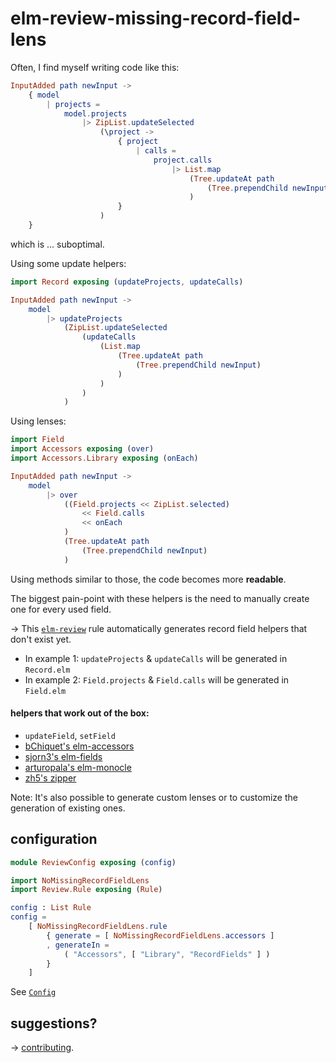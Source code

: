 # elm-review-missing-record-field-lens

Often, I find myself writing code like this:
```elm
InputAdded path newInput ->
    { model
        | projects =
            model.projects
                |> ZipList.updateSelected
                    (\project ->
                        { project
                            | calls =
                                project.calls
                                    |> List.map
                                        (Tree.updateAt path
                                            (Tree.prependChild newInput)
                                        )
                        }
                    )
    }
```
which is ... suboptimal.

Using some update helpers:
```elm
import Record exposing (updateProjects, updateCalls)

InputAdded path newInput ->
    model
        |> updateProjects
            (ZipList.updateSelected
                (updateCalls
                    (List.map
                        (Tree.updateAt path
                            (Tree.prependChild newInput)
                        )
                    )
                )
            )
```

Using lenses:
```elm
import Field
import Accessors exposing (over)
import Accessors.Library exposing (onEach)

InputAdded path newInput ->
    model
        |> over
            ((Field.projects << ZipList.selected)
                << Field.calls
                << onEach
            )
            (Tree.updateAt path
                (Tree.prependChild newInput)
            )
```


Using methods similar to those, the code becomes more **readable**.

The biggest pain-point with these helpers is the need to manually create one for every used field.

→ This [`elm-review`](https://package.elm-lang.org/packages/jfmengels/elm-review/latest/) rule automatically generates record field helpers that don't exist yet.

- In example 1: `updateProjects` & `updateCalls` will be generated in `Record.elm`
- In example 2: `Field.projects` & `Field.calls` will be generated in `Field.elm`

#### helpers that work out of the box:

- `updateField`, `setField`
- [bChiquet's elm-accessors](https://package.elm-lang.org/packages/bChiquet/elm-accessors/latest)
- [sjorn3's elm-fields](https://package.elm-lang.org/packages/sjorn3/elm-fields/latest/)
- [arturopala's elm-monocle](https://package.elm-lang.org/packages/arturopala/elm-monocle/latest)
- [zh5's zipper](https://package.elm-lang.org/packages/z5h/zipper/latest/)

Note: It's also possible to generate custom lenses or to customize the generation of existing ones.

## configuration

```elm
module ReviewConfig exposing (config)

import NoMissingRecordFieldLens
import Review.Rule exposing (Rule)

config : List Rule
config =
    [ NoMissingRecordFieldLens.rule
        { generate = [ NoMissingRecordFieldLens.accessors ]
        , generateIn =
            ( "Accessors", [ "Library", "RecordFields" ] )
        }
    ]
```
See [`Config`](NoMissingRecordFieldLens#Config)

## suggestions?
→ [contributing](https://github.com/lue-bird/elm-review-missing-record-field-lens/blob/master/contributing.md).
